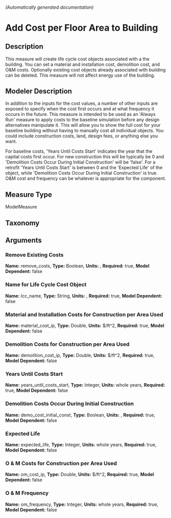 

###### (Automatically generated documentation)

# Add Cost per Floor Area to Building

## Description
This measure will create life cycle cost objects associated with a the building. You can set a material and installation cost, demolition cost, and O&M costs. Optionally existing cost objects already associated with building can be deleted. This measure will not affect energy use of the building.

## Modeler Description
In addition to the inputs for the cost values, a number of other inputs are exposed to specify when the cost first occurs and at what frequency it occurs in the future. This measure is intended to be used as an 'Always Run' measure to apply costs to the baseline simulation before any design alternatives manipulate it. This will allow you to show the full cost for your baseline building without having to manually cost all individual objects. You could include construction costs, land, design fees, or anything else you want.

For baseline costs, 'Years Until Costs Start' indicates the year that the capital costs first occur. For new construction this will be typically be 0 and 'Demolition Costs Occur During Initial Construction' will be 'false'. For a retrofit 'Years Until Costs Start' is between 0 and the 'Expected Life' of the object, while 'Demolition Costs Occur During Initial Construction' is true.  O&M cost and frequency can be whatever is appropriate for the component.

## Measure Type
ModelMeasure

## Taxonomy


## Arguments


### Remove Existing Costs

**Name:** remove_costs,
**Type:** Boolean,
**Units:** ,
**Required:** true,
**Model Dependent:** false

### Name for Life Cycle Cost Object

**Name:** lcc_name,
**Type:** String,
**Units:** ,
**Required:** true,
**Model Dependent:** false

### Material and Installation Costs for Construction per Area Used

**Name:** material_cost_ip,
**Type:** Double,
**Units:** $/ft^2,
**Required:** true,
**Model Dependent:** false

### Demolition Costs for Construction per Area Used

**Name:** demolition_cost_ip,
**Type:** Double,
**Units:** $/ft^2,
**Required:** true,
**Model Dependent:** false

### Years Until Costs Start

**Name:** years_until_costs_start,
**Type:** Integer,
**Units:** whole years,
**Required:** true,
**Model Dependent:** false

### Demolition Costs Occur During Initial Construction

**Name:** demo_cost_initial_const,
**Type:** Boolean,
**Units:** ,
**Required:** true,
**Model Dependent:** false

### Expected Life

**Name:** expected_life,
**Type:** Integer,
**Units:** whole years,
**Required:** true,
**Model Dependent:** false

### O & M Costs for Construction per Area Used

**Name:** om_cost_ip,
**Type:** Double,
**Units:** $/ft^2,
**Required:** true,
**Model Dependent:** false

### O & M Frequency

**Name:** om_frequency,
**Type:** Integer,
**Units:** whole years,
**Required:** true,
**Model Dependent:** false




